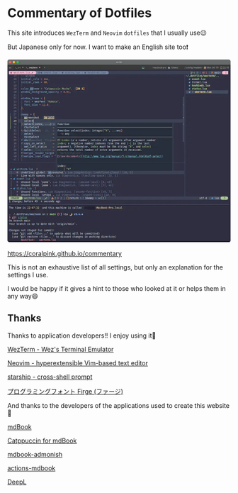# Commentary of Dotfiles

This site introduces `WezTerm` and `Neovim` `dotfiles` that I usually use😉

But Japanese only for now. I want to make an English site too❗

![goal.webp](src/goal.webp)

https://coralpink.github.io/commentary

This is not an exhaustive list of all settings, but only an explanation for the settings I use.

I would be happy if it gives a hint to those who looked at it or helps them in any way😄

## Thanks

Thanks to application developers!! I enjoy using it💓

[WezTerm - Wez's Terminal Emulator](https://wezfurlong.org/wezterm/)

[Neovim - hyperextensible Vim-based text editor](https://neovim.io)

[starship - cross-shell prompt](https://starship.rs)

[プログラミングフォント Firge (ファージ)](https://github.com/yuru7/Firge)

And thanks to the developers of the applications used to create this website🤗

[mdBook](https://rust-lang.github.io/mdBook/)

[Catppuccin for mdBook](https://github.com/catppuccin/mdbook)

[mdbook-admonish](https://github.com/tommilligan/mdbook-admonish)

[actions-mdbook](https://github.com/peaceiris/actions-mdbook)

[DeepL](https://www.deepl.com/translator)
